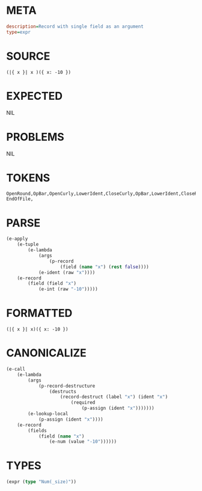 # META
~~~ini
description=Record with single field as an argument
type=expr
~~~
# SOURCE
~~~roc
(|{ x }| x )({ x: -10 })
~~~
# EXPECTED
NIL
# PROBLEMS
NIL
# TOKENS
~~~zig
OpenRound,OpBar,OpenCurly,LowerIdent,CloseCurly,OpBar,LowerIdent,CloseRound,NoSpaceOpenRound,OpenCurly,LowerIdent,OpColon,Int,CloseCurly,CloseRound,
EndOfFile,
~~~
# PARSE
~~~clojure
(e-apply
	(e-tuple
		(e-lambda
			(args
				(p-record
					(field (name "x") (rest false))))
			(e-ident (raw "x"))))
	(e-record
		(field (field "x")
			(e-int (raw "-10")))))
~~~
# FORMATTED
~~~roc
(|{ x }| x)({ x: -10 })
~~~
# CANONICALIZE
~~~clojure
(e-call
	(e-lambda
		(args
			(p-record-destructure
				(destructs
					(record-destruct (label "x") (ident "x")
						(required
							(p-assign (ident "x")))))))
		(e-lookup-local
			(p-assign (ident "x"))))
	(e-record
		(fields
			(field (name "x")
				(e-num (value "-10"))))))
~~~
# TYPES
~~~clojure
(expr (type "Num(_size)"))
~~~
